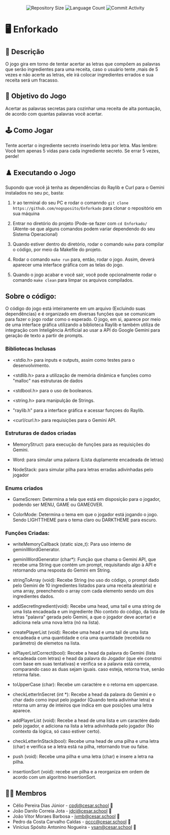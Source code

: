 <p align="center">
  <img
    src="https://img.shields.io/github/repo-size/nogsposito/Enforkado?style=flat"
    alt="Repository Size"
  />
  <img
    src="https://img.shields.io/github/languages/count/nogsposito/Enforkado?style=flat&logo=c"
    alt="Language Count"
  />
  <img
    src="https://img.shields.io/github/commit-activity/t/nogsposito/Enforkado?style=flat&logo=github"
    alt="Commit Activity"
  />
</p>

# 🖥️ Enforkado

## 📄 Descrição

O jogo gira em torno de tentar acertar as letras que compõem as palavras que serão ingredientes para uma receita, caso o usuário tente ,mais de 5 vezes e não acerte as letras, ele irá colocar ingredientes errados e sua receita será um fracasso.

## 🎲 Objetivo do Jogo

Acertar as palavras secretas para cozinhar uma receita de alta pontuação, de acordo com quantas palavras você acertar.

## 🕹️ Como Jogar

Tente acertar o ingrediente secreto inserindo letra por letra. Mas lembre: Você tem apenas 5 vidas para cada ingrediente secreto. Se errar 5 vezes, perde!

## ♟️ Executando o Jogo

Supondo que você já tenha as dependências do Raylib e Curl para o Gemini instalados no seu pc, basta:

1. Ir ao terminal do seu PC e rodar o comanndo `git clone https://github.com/nogsposito/Enforkado` para clonar o repositório em sua máquina
   
2. Entrar no diretório do projeto (Pode-se fazer com `cd Enforkado/` (Atente-se que alguns comandos podem variar dependendo do seu Sistema Operacional)
   
3. Quando estiver dentro do diretório, rodar o comando `make` para compilar o código, por meio da Makefile do projeto.
   
4. Rodar o comando `make run` para, então, rodar o jogo. Assim, deverá aparecer uma interface gráfica com as telas do jogo.
   
5. Quando o jogo acabar e você sair, você pode opcionalmente rodar o comando `make clean` para limpar os arquivos compilados.

## Sobre o código:

O código do jogo está inteiramente em um arquivo (Excluindo suas dependências) e é organizado em diversas funções que se comunicam para fazer o jogo rodar como o esperado. O jogo, em si, aparece por meio de uma interface gráfica utilizando a biblioteca Raylib e também utiliza de integração com Inteligência Artificial ao usar a API do Google Gemini para geração de texto a partir de prompts. 

### Bibliotecas Inclusas

- <stdio.h> para inputs e outputs, assim como testes para o desenvolvimento.

- <stdlib.h> para a utilização de memória dinâmica e funções como "malloc" nas estruturas de dados

- <stdbool.h> para o uso de booleanos.

- <string.h> para manipulção de Strings.

- "raylib.h" para a interface gráfica e acessar funçoes do Raylib.

- <curl/curl.h> para requisições para o Gemini API.

### Estruturas de dados criadas

- MemoryStruct: para execução de funções para as requisições do Gemini.

- Word: para simular uma palavra (Lista duplamente encadeada de letras)

- NodeStack: para simular pilha para letras erradas adivinhadas pelo jogador

### Enums criados

- GameScreen: Determina a tela que está em disposição para o jogador, podendo ser MENU, GAME ou GAMEOVER.

- ColorMode: Determina o tema em que o jogador está jogando o jogo. Sendo LIGHTTHEME para o tema claro ou DARKTHEME para escuro.

### Funções Criadas:

- writeMemoryCallback (static size_t): Para uso interno de geminiWordGenerator.
  
- geminiWordGenerator (char*): Função que chama o Gemini API, que recebe uma String que contém um prompt, requisitando algo à API e retornando uma resposta do Gemini em String.
  
- stringToArray (void): Recebe String (no uso do código, o prompt dado pelo Gemini de 10 ingredientes listados para uma receita aleatória) e uma array, preenchendo o array com cada elemento sendo um dos ingredientes dados.
  
- addSecretIngredient(void): Recebe uma head, uma tail e uma string de uma lista encadeada e um ingrediente (No contxto do código, da lista de letras "palavra" gerada pelo Gemini, a que o jogador deve acertar) e adiciona nela uma nova letra (nó na lista). 
  
- createPlayerList (void): Recebe uma head e uma tail de uma lista encadeada e uma quantidade e cria uma quantidade (recebida no parâmetro) de elemetos na lista.
  
- isPlayerListCorrect(bool): Recebe a head da palavra do Gemini (lista encadeada com letras) e head da palavra do Jogador (que ele constroi com base em suas tentativas) e verifica se a palavra está correta, comparando caso as duas sejam iguais. caso esteja, retorna true, senão retorna false.
  
- toUpperCase (char): Recebe um caractére e o retorna em uppercase.
  
- checkLetterInSecret (int *): Recebe a head da palavra do Gemini e o char dado como input pelo jogador (Quando tenta adivinhar letra) e retorna um array de inteiros que indica em que posições uma letra aparece.
  
- addPlayerList (void): Recebe a head de uma lista e um caractére dado pelo jogador, e adiciona na lista a letra adivinhada pelo jogador (No contexto da lógica, só caso estiver certo).
  
- checkLetterInStack(bool): Recebe uma head de uma pilha e uma letra (char) e verifica se a letra está na pilha, retornando true ou false.
  
- push (void): Recebe uma pilha e uma letra (char) e insere a letra na pilha.
  
- insertionSort (void): recebe um pilha e a reorganiza em ordem de acordo com um algoritmo InsertionSort.


## 👩‍💻 Membros

* Célio Pereira Dias Júnior - cpdj@cesar.school 📩
* João Danilo Correia Jota - jdcj@cesar.school 📩
* João Vitor Moraes Barbosa - jvmb@cesar.school 📩
* Pedro da Costa Carvalho Caldas - pccc@cesar.school 📩
* Vinícius Spósito Antonino Nogueira - vsan@cesar.school 📩
